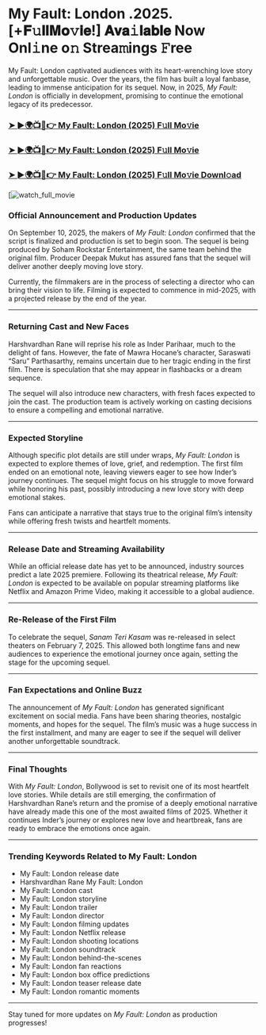 # My Fault: London .2025. [+𝐅𝚞𝐥𝐥𝐌𝐨𝚟𝐢𝐞!] 𝐀𝐯𝐚𝚒𝐥𝐚𝐛𝐥𝐞 Now Onl𝚒ne o𝚗 Strea𝚖ings 𝙵ree

My Fault: London captivated audiences with its heart-wrenching love story and unforgettable music. Over the years, the film has built a loyal fanbase, leading to immense anticipation for its sequel. Now, in 2025, *My Fault: London* is officially in development, promising to continue the emotional legacy of its predecessor.

### [➤ ►🌍📺📱👉   My Fault: London (2025) F𝚞ll Mo𝚟ie](https://rb.gy/0sgs5u)

### [➤ ►🌍📺📱👉   My Fault: London (2025) F𝚞ll Mo𝚟ie](https://rb.gy/0sgs5u)

### [➤ ►🌍📺📱👉   My Fault: London (2025) F𝚞ll Mo𝚟ie Downl𝚘ad](https://rb.gy/0sgs5u)

[![watch_full_movie](https://media.themoviedb.org/t/p/w533_and_h300_bestv2/xNQ4L5pPnuEbOCNL5rDmXfJU3Me.jpg)

### **Official Announcement and Production Updates**

On September 10, 2025, the makers of *My Fault: London* confirmed that the script is finalized and production is set to begin soon. The sequel is being produced by Soham Rockstar Entertainment, the same team behind the original film. Producer Deepak Mukut has assured fans that the sequel will deliver another deeply moving love story.

Currently, the filmmakers are in the process of selecting a director who can bring their vision to life. Filming is expected to commence in mid-2025, with a projected release by the end of the year.

---

### **Returning Cast and New Faces**

Harshvardhan Rane will reprise his role as Inder Parihaar, much to the delight of fans. However, the fate of Mawra Hocane’s character, Saraswati “Saru” Parthasarthy, remains uncertain due to her tragic ending in the first film. There is speculation that she may appear in flashbacks or a dream sequence.

The sequel will also introduce new characters, with fresh faces expected to join the cast. The production team is actively working on casting decisions to ensure a compelling and emotional narrative.

---

### **Expected Storyline**

Although specific plot details are still under wraps, *My Fault: London* is expected to explore themes of love, grief, and redemption. The first film ended on an emotional note, leaving viewers eager to see how Inder’s journey continues. The sequel might focus on his struggle to move forward while honoring his past, possibly introducing a new love story with deep emotional stakes.

Fans can anticipate a narrative that stays true to the original film’s intensity while offering fresh twists and heartfelt moments.

---

### **Release Date and Streaming Availability**

While an official release date has yet to be announced, industry sources predict a late 2025 premiere. Following its theatrical release, *My Fault: London* is expected to be available on popular streaming platforms like Netflix and Amazon Prime Video, making it accessible to a global audience.

---

### **Re-Release of the First Film**

To celebrate the sequel, *Sanam Teri Kasam* was re-released in select theaters on February 7, 2025. This allowed both longtime fans and new audiences to experience the emotional journey once again, setting the stage for the upcoming sequel.

---

### **Fan Expectations and Online Buzz**

The announcement of *My Fault: London* has generated significant excitement on social media. Fans have been sharing theories, nostalgic moments, and hopes for the sequel. The film’s music was a huge success in the first installment, and many are eager to see if the sequel will deliver another unforgettable soundtrack.

---

### **Final Thoughts**

With *My Fault: London*, Bollywood is set to revisit one of its most heartfelt love stories. While details are still emerging, the confirmation of Harshvardhan Rane’s return and the promise of a deeply emotional narrative have already made this one of the most awaited films of 2025. Whether it continues Inder’s journey or explores new love and heartbreak, fans are ready to embrace the emotions once again.

---

### **Trending Keywords Related to My Fault: London**

- My Fault: London release date  
- Harshvardhan Rane My Fault: London  
- My Fault: London cast  
- My Fault: London storyline  
- My Fault: London trailer  
- My Fault: London director  
- My Fault: London filming updates  
- My Fault: London Netflix release  
- My Fault: London shooting locations  
- My Fault: London soundtrack  
- My Fault: London behind-the-scenes  
- My Fault: London fan reactions  
- My Fault: London box office predictions  
- My Fault: London teaser release date  
- My Fault: London romantic moments  

---

Stay tuned for more updates on *My Fault: London* as production progresses!
